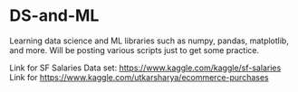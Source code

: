 # DS-and-ML
Learning data science and ML libraries such as numpy, pandas, matplotlib, and more. Will be posting various scripts just to get some practice.

Link for SF Salaries Data set: https://www.kaggle.com/kaggle/sf-salaries
Link for https://www.kaggle.com/utkarsharya/ecommerce-purchases